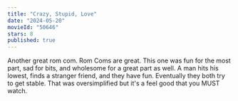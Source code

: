 ```yaml
---
title: "Crazy, Stupid, Love"
date: "2024-05-20"
movieId: "50646"
stars: 8
published: true
---
```


Another great rom com. Rom Coms are great. This one was fun for the most part,
sad for bits, and wholesome for a great part as well. A man hits his lowest,
finds a stranger friend, and they have fun. Eventually they both try to get
stable. That was oversimplified but it's a feel good that you MUST watch.
